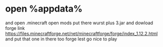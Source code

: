 # open %appdata% 
and open .minecraft 
open mods 
put there wurst plus 3.jar
and dowload forge link https://files.minecraftforge.net/net/minecraftforge/forge/index_1.12.2.html
and put that one in there too forge 
lest go nice to play 
 
 
